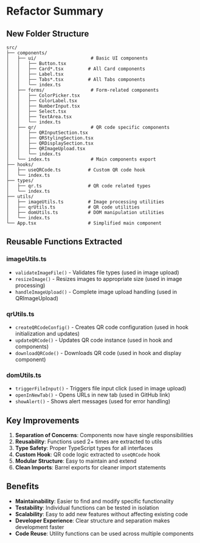 # Refactor Summary

## New Folder Structure

```
src/
├── components/
│   ├── ui/                    # Basic UI components
│   │   ├── Button.tsx
│   │   ├── Card*.tsx         # All Card components
│   │   ├── Label.tsx
│   │   ├── Tabs*.tsx         # All Tabs components
│   │   └── index.ts
│   ├── forms/                 # Form-related components
│   │   ├── ColorPicker.tsx
│   │   ├── ColorLabel.tsx
│   │   ├── NumberInput.tsx
│   │   ├── Select.tsx
│   │   ├── TextArea.tsx
│   │   └── index.ts
│   ├── qr/                    # QR code specific components
│   │   ├── QRInputSection.tsx
│   │   ├── QRStylingSection.tsx
│   │   ├── QRDisplaySection.tsx
│   │   ├── QRImageUpload.tsx
│   │   └── index.ts
│   └── index.ts               # Main components export
├── hooks/
│   ├── useQRCode.ts          # Custom QR code hook
│   └── index.ts
├── types/
│   ├── qr.ts                 # QR code related types
│   └── index.ts
├── utils/
│   ├── imageUtils.ts         # Image processing utilities
│   ├── qrUtils.ts            # QR code utilities
│   ├── domUtils.ts           # DOM manipulation utilities
│   └── index.ts
└── App.tsx                   # Simplified main component
```

## Reusable Functions Extracted

### imageUtils.ts
- `validateImageFile()` - Validates file types (used in image upload)
- `resizeImage()` - Resizes images to appropriate size (used in image processing)
- `handleImageUpload()` - Complete image upload handling (used in QRImageUpload)

### qrUtils.ts
- `createQRCodeConfig()` - Creates QR code configuration (used in hook initialization and updates)
- `updateQRCode()` - Updates QR code instance (used in hook and components)
- `downloadQRCode()` - Downloads QR code (used in hook and display component)

### domUtils.ts
- `triggerFileInput()` - Triggers file input click (used in image upload)
- `openInNewTab()` - Opens URLs in new tab (used in GitHub link)
- `showAlert()` - Shows alert messages (used for error handling)

## Key Improvements

1. **Separation of Concerns**: Components now have single responsibilities
2. **Reusability**: Functions used 2+ times are extracted to utils
3. **Type Safety**: Proper TypeScript types for all interfaces
4. **Custom Hook**: QR code logic extracted to `useQRCode` hook
5. **Modular Structure**: Easy to maintain and extend
6. **Clean Imports**: Barrel exports for cleaner import statements

## Benefits

- **Maintainability**: Easier to find and modify specific functionality
- **Testability**: Individual functions can be tested in isolation
- **Scalability**: Easy to add new features without affecting existing code
- **Developer Experience**: Clear structure and separation makes development faster
- **Code Reuse**: Utility functions can be used across multiple components